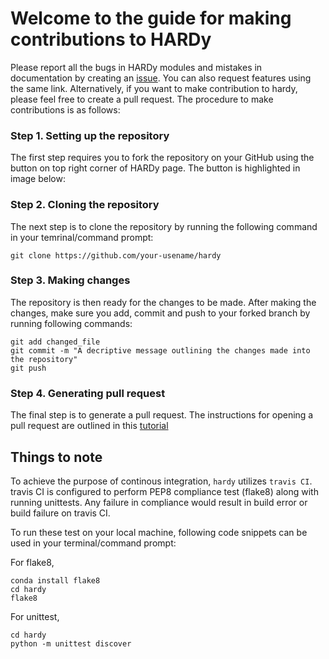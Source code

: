 # Welcome to the guide for making contributions to HARDy

Please report all the bugs in HARDy modules and mistakes in documentation by creating an <a href=https://github.com/EISy-as-Py/hardy/issues/new/choose>issue</a>. You can also request features using the same link. Alternatively, if you want to make contribution to hardy, please feel free to create a pull request. The procedure to make contributions is as follows:

### Step 1. Setting up the repository

The first step requires you to fork the repository on your GitHub using the button on top right corner of HARDy page. The button is highlighted in image below:


### Step 2. Cloning the repository

The next step is to clone the repository by running the following command in your temrinal/command prompt:
```
git clone https://github.com/your-usename/hardy
```

### Step 3. Making changes

The repository is then ready for the changes to be made. After making the changes, make sure you add, commit and push to your forked branch by running following commands:

```
git add changed_file
git commit -m "A decriptive message outlining the changes made into the repository"
git push
```

### Step 4. Generating pull request

The final step is to generate a pull request. The instructions for opening a pull request are outlined in this <a href="https://docs.github.com/en/pull-requests/collaborating-with-pull-requests/proposing-changes-to-your-work-with-pull-requests/creating-a-pull-request">tutorial</a>


## Things to note
To achieve the purpose of continous integration, <code>hardy</code> utilizes <code>travis CI</code>. travis CI is configured to perform PEP8 compliance test (flake8) along with running unittests. Any failure in compliance would result in build error or build failure on travis CI.

To run these test on your local machine, following code snippets can be used in your terminal/command prompt:

For flake8,
```
conda install flake8
cd hardy
flake8
```

For unittest,
```
cd hardy
python -m unittest discover
```